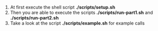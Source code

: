 1. At first execute the shell script **./scripts/setup.sh**
2. Then you are able to execute the scripts **./scripts/run-part1.sh** and **./scripts/run-part2.sh**
3. Take a look at the script **./scripts/example.sh** for example calls
